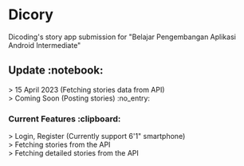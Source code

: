 <h1> Dicory </h1>
<p> Dicoding's story app submission for "Belajar Pengembangan Aplikasi Android Intermediate"</p>


<h2> Update :notebook: </h2>
> 15 April 2023 (Fetching stories data from API)
<br>
> Coming Soon (Posting stories) :no_entry:

<h3> Current Features :clipboard: </h3>
> Login, Register (Currently support 6'1" smartphone) <br>
> Fetching stories from the API <br>
> Fetching detailed stories from the API
